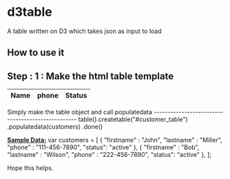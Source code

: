 # d3table
A table written on D3 which takes json as input to load

How to use it
-------------
Step : 1  : Make the html table template
----------------------------------------
  <p>
  <table id="customer_table">
        <thead>
            <tr>
               	<th data-colname="append(firstname,lastname)">Name</th>
               	<th data-colname="phone">phone</th>
				        <th data-colname="status">Status</th>               												                	
            </tr>
        </thead>
    </table>
  </p>
Simply make the table object and call populatedata
--------------------------------------------------
  table().createtable("#customer_table")
				.populatedata(customers)
					.done()

<b><u>Sample Data:</u></b> 
  var customers = [
    { "firstname" : "John", "lastname" : "Miller", "phone" : "111-456-7890", "status": "active" },
    { "firstname" : "Bob", "lastname" : "Wilson", "phone" : "222-456-7890", "status": "active" },
  ];
  
Hope this helps.  
